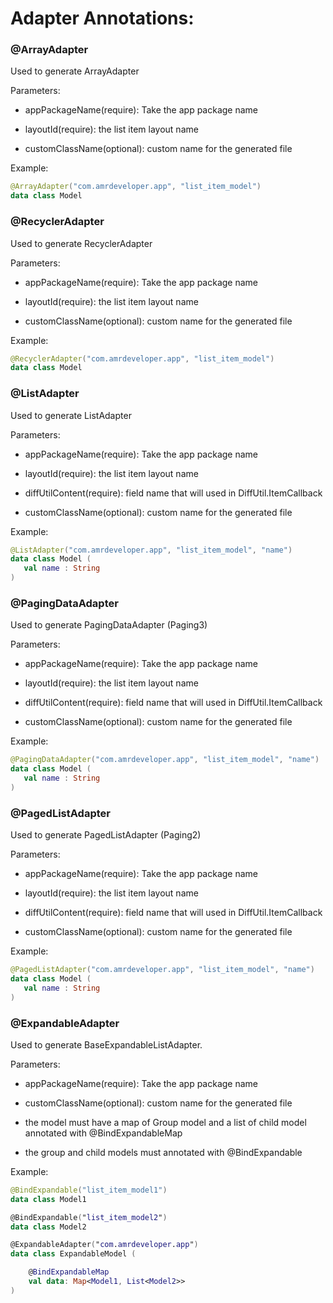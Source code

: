 # Adapter Annotations:

### @ArrayAdapter
Used to generate ArrayAdapter

Parameters:

- appPackageName(require): Take the app package name

- layoutId(require): the list item layout name

- customClassName(optional): custom name for the generated file

Example:
```kotlin
@ArrayAdapter("com.amrdeveloper.app", "list_item_model")
data class Model
```

### @RecyclerAdapter
Used to generate RecyclerAdapter

Parameters:

- appPackageName(require): Take the app package name

- layoutId(require): the list item layout name

- customClassName(optional): custom name for the generated file

Example:
```kotlin
@RecyclerAdapter("com.amrdeveloper.app", "list_item_model")
data class Model
```

### @ListAdapter
Used to generate ListAdapter

Parameters:

- appPackageName(require): Take the app package name

- layoutId(require): the list item layout name

- diffUtilContent(require): field name that will used in DiffUtil.ItemCallback

- customClassName(optional): custom name for the generated file

Example:
```kotlin
@ListAdapter("com.amrdeveloper.app", "list_item_model", "name")
data class Model (
   val name : String
)
```

### @PagingDataAdapter
Used to generate PagingDataAdapter (Paging3)

Parameters:

- appPackageName(require): Take the app package name

- layoutId(require): the list item layout name

- diffUtilContent(require): field name that will used in DiffUtil.ItemCallback

- customClassName(optional): custom name for the generated file

Example:
```kotlin
@PagingDataAdapter("com.amrdeveloper.app", "list_item_model", "name")
data class Model (
   val name : String
)
```

### @PagedListAdapter
Used to generate PagedListAdapter (Paging2)

Parameters:

- appPackageName(require): Take the app package name

- layoutId(require): the list item layout name

- diffUtilContent(require): field name that will used in DiffUtil.ItemCallback

- customClassName(optional): custom name for the generated file

Example:
```kotlin
@PagedListAdapter("com.amrdeveloper.app", "list_item_model", "name")
data class Model (
   val name : String
)
```

### @ExpandableAdapter
Used to generate BaseExpandableListAdapter.

Parameters:

- appPackageName(require): Take the app package name

- customClassName(optional): custom name for the generated file

- the model must have a map of Group model and a list of child model annotated with @BindExpandableMap

- the group and child models must annotated with @BindExpandable

Example:
```kotlin
@BindExpandable("list_item_model1")
data class Model1

@BindExpandable("list_item_model2")
data class Model2

@ExpandableAdapter("com.amrdeveloper.app")
data class ExpandableModel (

    @BindExpandableMap
    val data: Map<Model1, List<Model2>>
)
```